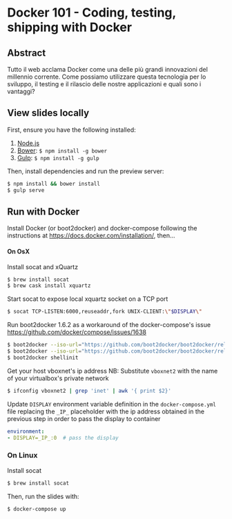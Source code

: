# Docker 101 - Coding, testing, shipping with Docker

## Abstract

Tutto il web acclama Docker come una delle più grandi innovazioni del millennio corrente.
Come possiamo utilizzare questa tecnologia per lo sviluppo, il testing e il rilascio delle nostre applicazioni e quali sono i vantaggi?

## View slides locally

First, ensure you have the following installed:

1. [Node.js](http://nodejs.org)
2. [Bower](http://bower.io): `$ npm install -g bower`
3. [Gulp](http://gulpjs.com): `$ npm install -g gulp`

Then, install dependencies and run the preview server:

```bash
$ npm install && bower install
$ gulp serve
```

## Run with Docker

Install Docker (or boot2docker) and docker-compose following
the instructions at https://docs.docker.com/installation/,
then...

#### On OsX

Install socat and xQuartz

```bash
$ brew install socat
$ brew cask install xquartz
```

Start socat to expose local xquartz socket on a TCP port

```bash
$ socat TCP-LISTEN:6000,reuseaddr,fork UNIX-CLIENT:\"$DISPLAY\"
```

Run boot2docker 1.6.2 as a workaround of the docker-compose's issue
https://github.com/docker/compose/issues/1638

```bash
$ boot2docker --iso-url="https://github.com/boot2docker/boot2docker/releases/download/v1.6.2/boot2docker.iso" init
$ boot2docker --iso-url="https://github.com/boot2docker/boot2docker/releases/download/v1.6.2/boot2docker.iso" up
$ boot2docker shellinit
```

Get your host vboxnet's ip address
NB: Substitute `vboxnet2` with the name of your virtualbox's private network

```bash
$ ifconfig vboxnet2 | grep 'inet' | awk '{ print $2}'
```

Update `DISPLAY` environment variable definition in the `docker-compose.yml`
file replacing the `_IP_` placeholder with the ip address
obtained in the previous step in order to pass the display to container

```yml
environment:
- DISPLAY=_IP_:0  # pass the display
```

### On Linux

Install socat

```bash
$ brew install socat
```

Then, run the slides with:

```bash
$ docker-compose up
```
